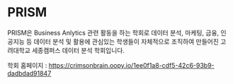 # PRISM
PRISM은 Business Anlytics 관련 활동을 하는 학회로 데이터 분석, 마케팅, 금융, 인공지능 등 데이터 분석 및 활용에 관심있는 학생들이 자체적으로 조직하여 만들어진 고려대학교 세종캠퍼스 데이터 분석 학회입니다.

학회 홈페이지 : https://crimsonbrain.oopy.io/1ee0f1a8-cdf5-42c6-93b9-dadbdad91847
